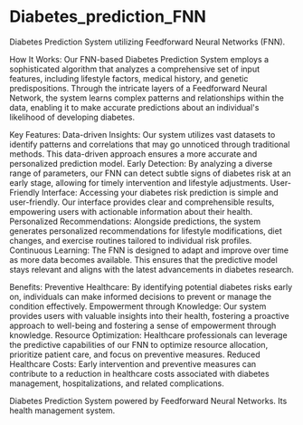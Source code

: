 # Diabetes_prediction_FNN
Diabetes Prediction System utilizing Feedforward Neural Networks (FNN).

How It Works:
Our FNN-based Diabetes Prediction System employs a sophisticated algorithm that analyzes a comprehensive set of input features, including lifestyle factors, medical history, and genetic predispositions. Through the intricate layers of a Feedforward Neural Network, the system learns complex patterns and relationships within the data, enabling it to make accurate predictions about an individual's likelihood of developing diabetes.

Key Features:
Data-driven Insights: Our system utilizes vast datasets to identify patterns and correlations that may go unnoticed through traditional methods. This data-driven approach ensures a more accurate and personalized prediction model.
Early Detection: By analyzing a diverse range of parameters, our FNN can detect subtle signs of diabetes risk at an early stage, allowing for timely intervention and lifestyle adjustments.
User-Friendly Interface: Accessing your diabetes risk prediction is simple and user-friendly. Our interface provides clear and comprehensible results, empowering users with actionable information about their health.
Personalized Recommendations: Alongside predictions, the system generates personalized recommendations for lifestyle modifications, diet changes, and exercise routines tailored to individual risk profiles.
Continuous Learning: The FNN is designed to adapt and improve over time as more data becomes available. This ensures that the predictive model stays relevant and aligns with the latest advancements in diabetes research.

Benefits:
Preventive Healthcare: By identifying potential diabetes risks early on, individuals can make informed decisions to prevent or manage the condition effectively.
Empowerment through Knowledge: Our system provides users with valuable insights into their health, fostering a proactive approach to well-being and fostering a sense of empowerment through knowledge.
Resource Optimization: Healthcare professionals can leverage the predictive capabilities of our FNN to optimize resource allocation, prioritize patient care, and focus on preventive measures.
Reduced Healthcare Costs: Early intervention and preventive measures can contribute to a reduction in healthcare costs associated with diabetes management, hospitalizations, and related complications.

Diabetes Prediction System powered by Feedforward Neural Networks. Its health management system.
